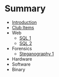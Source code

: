 # Summary

* [Introduction](README.md)
* [Club Items](home/constitution.md)
* Web
   * [SQL 1](web/sql1/sql1.md)
   * [SQL 2](web/sql2/sql2.md)
* Forensics
   * [Steganography 1](forensics/steg1/steg1.md)
* Hardware
* Software
* Binary

